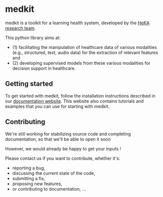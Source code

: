 # medkit

medkit is a toolkit for a learning health system, developed by the [HeKA research team](https://team.inria.fr/heka).

This python library aims at:
* (1) facilitating the manipulation of healthcare data of various modalities (e.g., structured, text, audio data) for the extraction of relevant features and
* (2) developing supervised models from these various modalities for decision support in healthcare. 

## Getting started

To get started with medkit, follow the installation instructions described in our [documentation website](https://heka.gitlabpages.inria.fr/medkit/index.html).
This website also contains tutorials and examples that you can use for starting with medkit. 

## Contributing

We're still working for stabilizing source code and completing documentation, so that we'll be able to open it soon 

However, we would already be happy to get your inputs ! 

Please contact us if you want to contribute, whether it's:
* reporting a bug, 
* discussing the current state of the code, 
* submitting a fix, 
* proposing new features, 
* or contributing to documentation, ...

